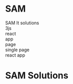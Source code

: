 # SAM
SAM It solutions<br>
3js<br>
react<br>
app<br>
page<br> single page<br>
react app
<h1>SAM Solutions</h1>
